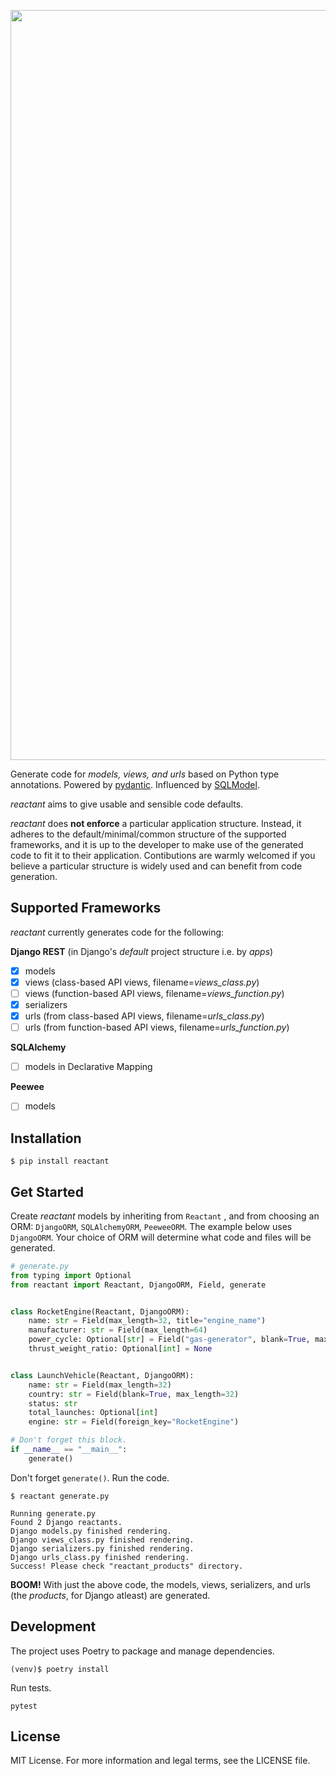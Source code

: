 <p align="center">
    <a href="#">
        <img width="1200" src="https://raw.githubusercontent.com/neil-vqa/reactant/main/reactant-logo-banner.png">
    </a>
</p>

Generate code for *models, views, and urls* based on Python type annotations. Powered by [pydantic](https://github.com/samuelcolvin/pydantic/). Influenced by [SQLModel](https://github.com/tiangolo/sqlmodel).

*reactant* aims to give usable and sensible code defaults.

*reactant* does **not enforce** a particular application structure. Instead, it adheres to the default/minimal/common structure of the supported frameworks, and it is up to the developer to make use of the generated code to fit it to their application. Contibutions are warmly welcomed if you believe a particular structure is widely used and can benefit from code generation.

## Supported Frameworks

*reactant* currently generates code for the following:

**Django REST** (in Django's *default* project structure i.e. by *apps*)

- [X] models
- [X] views (class-based API views, filename=*views_class.py*)
- [ ] views (function-based API views, filename=*views_function.py*)
- [X] serializers
- [X] urls (from class-based API views, filename=*urls_class.py*)
- [ ] urls (from function-based API views, filename=*urls_function.py*)

**SQLAlchemy**

- [ ] models in Declarative Mapping

**Peewee**

- [ ] models

## Installation

```cli
$ pip install reactant
```

## Get Started

Create *reactant* models by inheriting from `Reactant` , and from choosing an ORM: `DjangoORM`, `SQLAlchemyORM`, `PeeweeORM`. The example below uses `DjangoORM`. Your choice of ORM will determine what code and files will be generated.

```python
# generate.py
from typing import Optional
from reactant import Reactant, DjangoORM, Field, generate


class RocketEngine(Reactant, DjangoORM):
    name: str = Field(max_length=32, title="engine_name")
    manufacturer: str = Field(max_length=64)
    power_cycle: Optional[str] = Field("gas-generator", blank=True, max_length=32)
    thrust_weight_ratio: Optional[int] = None


class LaunchVehicle(Reactant, DjangoORM):
    name: str = Field(max_length=32)
    country: str = Field(blank=True, max_length=32)
    status: str
    total_launches: Optional[int]
    engine: str = Field(foreign_key="RocketEngine")

# Don't forget this block.
if __name__ == "__main__":
    generate()

```

Don't forget `generate()`. Run the code. 

```cli
$ reactant generate.py

Running generate.py
Found 2 Django reactants.
Django models.py finished rendering.
Django views_class.py finished rendering.
Django serializers.py finished rendering.
Django urls_class.py finished rendering.
Success! Please check "reactant_products" directory.
```

**BOOM!** With just the above code, the models, views, serializers, and urls (the *products*, for Django atleast) are generated.

## Development

The project uses Poetry to package and manage dependencies.

```cli
(venv)$ poetry install
```

Run tests.
```cli
pytest
```

## License

MIT License. For more information and legal terms, see the LICENSE file.
